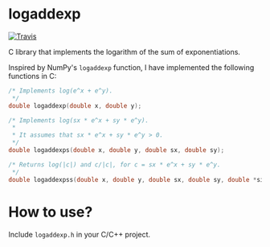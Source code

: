# logaddexp

[![Travis](https://img.shields.io/travis/com/horta/logaddexp.svg)](https://travis-ci.com/horta/logaddexp)

C library that implements the logarithm of the sum of exponentiations.

Inspired by NumPy's `logaddexp` function, I have implemented the
following functions in C:

```c
/* Implements log(e^x + e^y).
 */
double logaddexp(double x, double y);

/* Implements log(sx * e^x + sy * e^y).
 *
 * It assumes that sx * e^x + sy * e^y > 0.
 */
double logaddexps(double x, double y, double sx, double sy);

/* Returns log(|c|) and c/|c|, for c = sx * e^x + sy * e^y.
 */
double logaddexpss(double x, double y, double sx, double sy, double *sign);
```

# How to use?

Include `logaddexp.h` in your C/C++ project.
